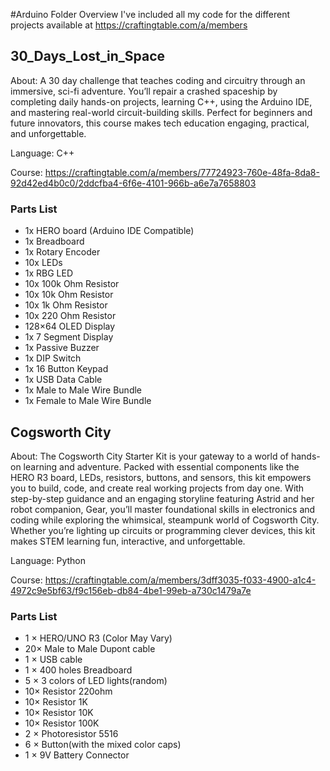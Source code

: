 #Arduino Folder Overview
I've included all my code for the different projects available at https://craftingtable.com/a/members

## 30_Days_Lost_in_Space
About: A 30 day challenge that teaches coding and circuitry through an immersive, sci-fi adventure. You’ll repair a crashed spaceship by completing daily hands-on projects, learning C++, using the Arduino IDE, and mastering real-world circuit-building skills. Perfect for beginners and future innovators, this course makes tech education engaging, practical, and unforgettable.

Language: C++

Course: https://craftingtable.com/a/members/77724923-760e-48fa-8da8-92d42ed4b0c0/2ddcfba4-6f6e-4101-966b-a6e7a7658803

### Parts List
- 1x HERO board (Arduino IDE Compatible)
- 1x Breadboard
- 1x Rotary Encoder
- 10x LEDs
- 1x RBG LED
- 10x 100k Ohm Resistor
- 10x 10k Ohm Resistor
- 10x 1k Ohm Resistor
- 10x 220 Ohm Resistor
- 128×64 OLED Display
- 1x 7 Segment Display
- 1x Passive Buzzer
- 1x DIP Switch
- 1x 16 Button Keypad
- 1x USB Data Cable
- 1x Male to Male Wire Bundle
- 1x Female to Male Wire Bundle

## Cogsworth City
About: The Cogsworth City Starter Kit is your gateway to a world of hands-on learning and adventure. Packed with essential components like the HERO R3 board, LEDs, resistors, buttons, and sensors, this kit empowers you to build, code, and create real working projects from day one. With step-by-step guidance and an engaging storyline featuring Astrid and her robot companion, Gear, you’ll master foundational skills in electronics and coding while exploring the whimsical, steampunk world of Cogsworth City. Whether you’re lighting up circuits or programming clever devices, this kit makes STEM learning fun, interactive, and unforgettable.

Language: Python

Course: https://craftingtable.com/a/members/3dff3035-f033-4900-a1c4-4972c9e5bf63/f9c156eb-db84-4be1-99eb-a730c1479a7e

### Parts List
- 1 × HERO/UNO R3 (Color May Vary)
- 20× Male to Male Dupont cable
- 1 × USB cable
- 1 × 400 holes Breadboard
- 5 × 3 colors of LED lights(random)
- 10× Resistor 220ohm
- 10× Resistor 1K
- 10× Resistor 10K
- 10× Resistor 100K
- 2 × Photoresistor 5516
- 6 × Button(with the mixed color caps)
- 1 × 9V Battery Connector